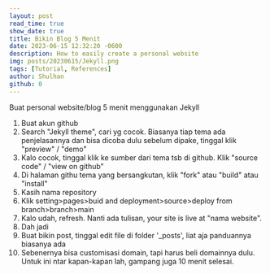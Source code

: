 ```yaml
---
layout: post
read_time: true
show_date: true
title: Bikin Blog 5 Menit
date: 2023-06-15 12:32:20 -0600
description: How to easily create a personal website
img: posts/20230615/Jekyll.png 
tags: [Tutorial, References]
author: Shulhan
github: 0
---
```


Buat personal website/blog 5 menit menggunakan Jekyll

1. Buat akun github
2. Search "Jekyll theme", cari yg cocok. Biasanya tiap tema ada penjelasannya dan bisa dicoba dulu sebelum dipake, tinggal klik "preview" / "demo"
3. Kalo cocok, tinggal klik ke sumber dari tema tsb di github. Klik "source code" / "view on github"
4. Di halaman githu tema yang bersangkutan, klik "fork" atau "build" atau "install"
5. Kasih nama repository
6. Klik setting>pages>buid and deployment>source>deploy from branch>branch>main
7. Kalo udah, refresh. Nanti ada tulisan, your site is live at "nama website". 
8. Dah jadi
9. Buat bikin post, tinggal edit file di folder '_posts', liat aja panduannya biasanya ada
8. Sebenernya bisa customisasi domain, tapi harus beli domainnya dulu. Untuk ini ntar kapan-kapan lah, gampang juga 10 menit selesai.

